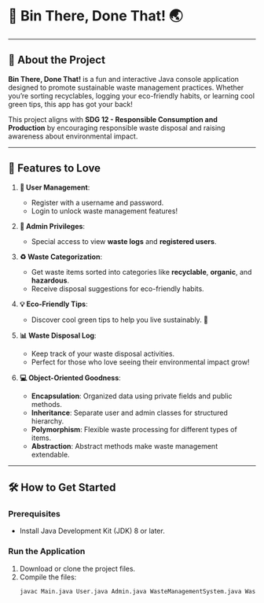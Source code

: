 # 🌱 Bin There, Done That! 🌏

---

## 🚀 About the Project  
**Bin There, Done That!** is a fun and interactive Java console application designed to promote sustainable waste management practices. Whether you’re sorting recyclables, logging your eco-friendly habits, or learning cool green tips, this app has got your back!  

This project aligns with **SDG 12 - Responsible Consumption and Production** by encouraging responsible waste disposal and raising awareness about environmental impact.

---

## 🌟 Features to Love  
1. **👤 User Management**:  
   - Register with a username and password.  
   - Login to unlock waste management features!  

2. **🔑 Admin Privileges**:  
   - Special access to view **waste logs** and **registered users**.  

3. **♻️ Waste Categorization**:  
   - Get waste items sorted into categories like **recyclable**, **organic**, and **hazardous**.  
   - Receive disposal suggestions for eco-friendly habits.  

4. **💡 Eco-Friendly Tips**:  
   - Discover cool green tips to help you live sustainably. 🌱  

5. **📊 Waste Disposal Log**:  
   - Keep track of your waste disposal activities.  
   - Perfect for those who love seeing their environmental impact grow!  

6. **💻 Object-Oriented Goodness**:  
   - **Encapsulation**: Organized data using private fields and public methods.  
   - **Inheritance**: Separate user and admin classes for structured hierarchy.  
   - **Polymorphism**: Flexible waste processing for different types of items.  
   - **Abstraction**: Abstract methods make waste management extendable.  

---

## 🛠️ How to Get Started  

### Prerequisites  
- Install Java Development Kit (JDK) 8 or later.  

### Run the Application  
1. Download or clone the project files.  
2. Compile the files:  
   ```bash  
   javac Main.java User.java Admin.java WasteManagementSystem.java Waste.java  

